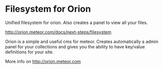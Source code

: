 Filesystem for Orion
====================

Unified filesystem for orion. Also creates a panel to view all your files.

http://orion.meteor.com/docs/next-steps/filesystem

Orion is a simple and useful cms for meteor. 
Creates automatically a admin panel for 
your collections and gives you the ability 
to have key/value definitions for your site.

More info on http://orion.meteor.com
